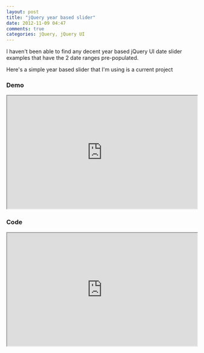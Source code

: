 ```yaml
---
layout: post
title: "jQuery year based slider"
date: 2012-11-09 04:47
comments: true
categories: jQuery, jQuery UI
---
```


I haven't been able to find any decent year based jQuery UI date slider examples that have the 2 date ranges pre-populated.

Here's a simple year based slider that I'm using is a current project 

### Demo

<iframe
  style="width: 100%; height: 300px"
  src="http://jsfiddle.net/LKedZ/embedded/result/light/#Result">
</iframe>

### Code

<iframe
  style="width: 100%; height: 300px"
  src="http://jsfiddle.net/LKedZ/embedded/js,resources,html,css,result/light/#JavaScript">
</iframe>
